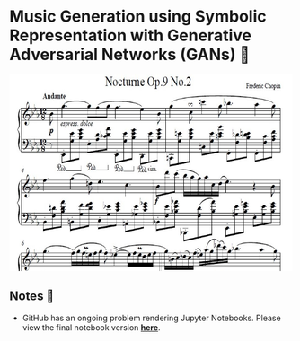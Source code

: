 # Music Generation using Symbolic Representation with Generative Adversarial Networks (GANs) 🎼

<p align="center">
    <img height=350 src="./images/chopin.jpg">
</p>

## Notes 🧾

- GitHub has an ongoing problem rendering Jupyter Notebooks. Please view the final notebook version **[here](https://nbviewer.jupyter.org/github/mughees-asif/dip/blob/master/deep-learning-dip.ipynb)**. 




